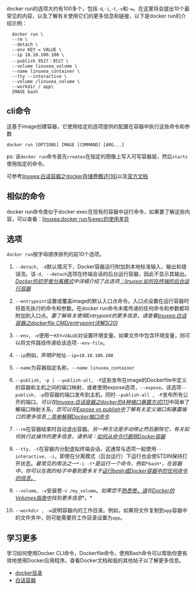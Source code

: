 docker run的选项大约有100多个，包括`-d`,`-i`,`-t`,`-v`和`-w`。在这里将会提出10个最常见的内容，以及了解有关使用它们的更多信息和链接，以下是docker run的介绍示例：

```
  docker run \
  --rm \ 
  --detach \ 
  --env KEY = VALUE \ 
  --ip 10.10.100.100 \ 
  --publish 9527：9527 \ 
  --volume linuxea_volume \ 
  --name linuxea_container \ 
  --tty --interactive \ 
  --volume /linuxea_volume \ 
  --workdir / app\ 
  IMAGE bash
```

## cli命令

这基于image创建容器，它使用给定的选项提供的配置在容器中执行这些命令和参数

```
docker run [OPTIONS] IMAGE [COMMAND] [ARG...]
```

ps: 该`docker run`命令首先`creates`在指定的图像上写入可写容器层，然后`starts`使用指定的命令。

可参考[linuxea:白话容器之docker存储卷概述(16)](https://www.linuxea.com/2206.html)以及[官方文档](https://docs.docker.com/engine/reference/commandline/run/#extended-description)

## 相似的命令

docker run命令类似于docker exec在现有的容器中运行命令，如果要了解这些内容，可以查看：[linuxea:docker run与exec的使用差异](https://www.linuxea.com/2240.html)

## 选项

`docker run`按字母顺序排列的前10个选项。

1) `--detach, -d`默认情况下，Docker容器运行附加到本地标准输入，输出和错误流。该`-d, --detach`选项在终端会话的后台运行容器，因此不显示其输出。[*Docker的初学者分离模式*](https://www.linuxea.com/2242.html)*中详细介绍了此选项*[*：linuxea:如何在终端的后台运行容器*](https://www.linuxea.com/2242.html)

2) `--entrypoint`设置或覆盖image的默认入口点命令。入口点设置在运行容器时将首先执行的命令和参数。在docker run命令末尾传递的任何命令和参数都将附加到入口点。*要了解有关使用Entrypoint的更多信息，请查看*[*linuxea:白话容器之dockerfile CMD/entrypoint详解3(20)*](https://www.linuxea.com/2216.html#ENTRYPOINT)

3) `--env, -e`使用一`KEY=VALUE`对设置环境变量。如果文件中包含环境变量，则可以将文件路径传递给该选项`--env-file`。

4) `--ip`例如，声明IP地址`--ip=10.10.100.100 `

5) `--name`为容器指定名称，`--name linuxea_container`

6) `--publish, -p | --publish-all, -P`这些发布在image的Dockerfile中定义的容器和主机之间的端口映射，或者使用expose选项，`--expose`。该选项`--publish, -p`将容器的端口发布到主机，同时`--publish-all , -P`发布所有公开的端口。*可以在*[*linuxea:白话容器之docker的4种端口暴露方式(11)*](https://www.linuxea.com/2193.html)中简单了解端口映射关系，*您可以在*[*Expose vs publish中*](https://www.linuxea.com/2248.html)*了解有关定义端口和暴露端口的更多信息*[*：简单解释Docker端口命令*](https://www.linuxea.com/2248.html)

7) `--rm`在容器结束时自动退出容器。*另一种方法是手动停止然后删除它，有关如何执行此操作的更多信息，请参阅：*[*如何从命令行删除Docker容器*](https://www.linuxea.com/2252.html)

8) `--tty, -t`在容器内分配虚拟终端会话。这通常与选项一起使用`--interactive, -i`，即使在分离模式（后台运行）下运行也会使STDIN保持打开状态。*最常见的用法之一*`*-i -t*`*是运行一个命令，例如*`*bash*`*，在容器中，你可以在我的帖子中看到更多关于*[*运行bash或Docker容器中的任何命令的信息。*](https://www.linuxea.com/2243.html)

9) `--volume, -v`安装卷`-v /my_volume`。*如果您不*[*熟悉卷，请*](https://docs.docker.com/storage/volumes/)*在*[*Docker的Volumes指南中*](https://docs.docker.com/storage/volumes/)*找到更多信息**。*

10) `--workdir , -w`说明容器内的工作目录。例如，如果将文件复制到`app`容器中的文件夹中，则可能需要将工作目录设置为`app`。

## 学习更多

学习如何使用Docker CLI命令，Dockerfile命令，使用Bash命令可以帮助你更有效地使用Docker应用程序。查看Docker文档和我的其他帖子以了解更多信息。

- [docker目录](https://www.linuxea.com/category/big-data/)
- [白话容器](https://www.linuxea.com/tag/%E7%99%BD%E8%AF%9D%E5%AE%B9%E5%99%A8/)